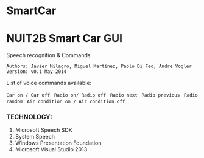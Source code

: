 SmartCar
========

# NUIT2B Smart Car GUI
Speech recognition & Commands

```
Authors: Javier Milagro, Miguel Martínez, Paolo Di Feo, Andre Vogler
Version: v0.1 May 2014
```


List of voice commands available:

`Car on / Car off
`
`Radio on/ Radio off
`
`Radio next
`
`Radio previous
`
`Radio random
`
`Air condition on / Air condition off
`


### TECHNOLOGY:

1. Microsoft Speech SDK
2. System Speech
3. Windows Presentation Foundation
4. Microsoft Visual Studio 2013
